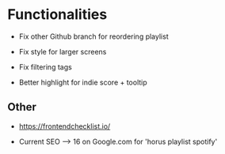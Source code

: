 # Functionalities

* Fix other Github branch for reordering playlist

* Fix style for larger screens

* Fix filtering tags

* Better highlight for indie score + tooltip

## Other

* https://frontendchecklist.io/

* Current SEO --> 16 on Google.com for 'horus playlist spotify'